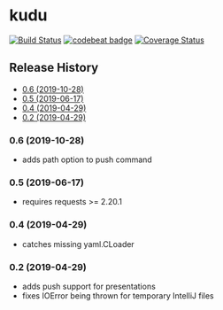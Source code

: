 # kudu
[![Build Status](https://travis-ci.org/torfeld6/kudu.svg?branch=master)](https://travis-ci.org/torfeld6/kudu) [![codebeat badge](https://codebeat.co/badges/be7de81c-c082-41ad-ba1d-ca5ee2d0b07a)](https://codebeat.co/projects/github-com-torfeld6-kudu-master) [![Coverage Status](https://coveralls.io/repos/github/torfeld6/kudu/badge.svg?branch=master)](https://coveralls.io/github/torfeld6/kudu?branch=master)

## Release History
 - [0.6 (2019-10-28)](#06-2019-10-28)
 - [0.5 (2019-06-17)](#05-2019-06-17)
 - [0.4 (2019-04-29)](#04-2019-04-29)
 - [0.2 (2019-04-29)](#02-2019-04-29)
 
### 0.6 (2019-10-28)
- adds path option to push command
 
### 0.5 (2019-06-17)
- requires requests >= 2.20.1

### 0.4 (2019-04-29)
- catches missing yaml.CLoader

### 0.2 (2019-04-29)
- adds push support for presentations
- fixes IOError being thrown for temporary IntelliJ files

